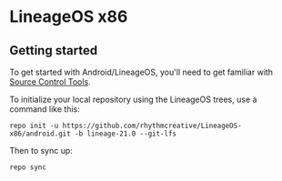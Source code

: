 LineageOS x86
===========

Getting started
---------------

To get started with Android/LineageOS, you'll need to get familiar with [Source Control Tools](https://source.android.com/setup/develop).

To initialize your local repository using the LineageOS trees, use a command like this:
```
repo init -u https://github.com/rhythmcreative/LineageOS-x86/android.git -b lineage-21.0 --git-lfs
```
Then to sync up:
```
repo sync
```
